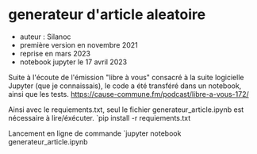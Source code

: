 # generateur d'article aleatoire
- auteur : Silanoc
- première version en novembre 2021
- reprise en mars 2023
- notebook jupyter le 17 avril 2023

Suite à l'écoute de l'émission "libre à vous" consacré à la suite logicielle Jupyter (que je connaissais), le code a été transféré dans un notebook, ainsi que les tests.
https://cause-commune.fm/podcast/libre-a-vous-172/

Ainsi avec le requiements.txt, seul le fichier generateur_article.ipynb est nécessaire à lire/éxécuter.
`pip install -r requiements.txt

Lancement en ligne de commande
`jupyter notebook generateur_article.ipynb
